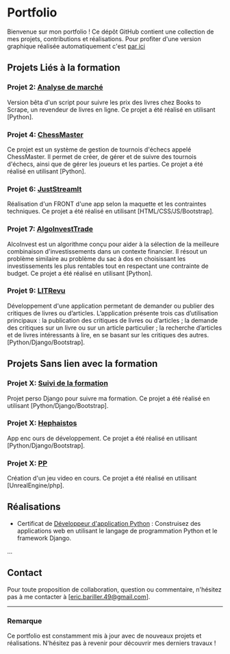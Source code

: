 # Portfolio

Bienvenue sur mon portfolio ! Ce dépôt GitHub contient une collection de mes projets, contributions et réalisations.
Pour profiter d'une version graphique réalisée automatiquement c'est [par ici](https://thorrien.github.io/Thorrien.github.io-Thorrien/)

## Projets Liés à la formation

### Projet 2: [Analyse de marché](https://github.com/Thorrien/Projet-1-Utilisez-les-bases-de-Python-pour-l-analyse-de-march-)
Version bêta d'un script pour suivre les prix des livres chez Books to Scrape, un revendeur de livres en ligne. Ce projet a été réalisé en utilisant [Python].

### Projet 4: [ChessMaster](https://github.com/Thorrien/Projet4_chessmaster)
Ce projet est un système de gestion de tournois d'échecs appelé ChessMaster. Il permet de créer, de gérer et de suivre des tournois d'échecs, ainsi que de gérer les joueurs et les parties. Ce projet a été réalisé en utilisant [Python].

### Projet 6: [JustStreamIt](https://github.com/Thorrien/JustStreamIt)
Réalisation d'un FRONT d'une app selon la maquette et les contraintes techniques. Ce projet a été réalisé en utilisant [HTML/CSS/JS/Bootstrap].

### Projet 7: [AlgoInvestTrade](https://github.com/Thorrien/AlgoInvest-Trade)
AlcoInvest est un algorithme conçu pour aider à la sélection de la meilleure combinaison d'investissements dans un contexte financier. Il résout un problème similaire au problème du sac à dos en choisissant les investissements les plus rentables tout en respectant une contrainte de budget. Ce projet a été réalisé en utilisant [Python].

### Projet 9: [LITRevu](https://github.com/Thorrien/LITRevu)
Développement d'une application permetant de demander ou publier des critiques de livres ou d’articles. L’application présente trois cas d’utilisation principaux :
la publication des critiques de livres ou d’articles ; la demande des critiques sur un livre ou sur un article particulier ; la recherche d’articles et de livres intéressants à lire, en se basant sur les critiques des autres.[Python/Django/Bootstrap].

## Projets Sans lien avec la formation

### Projet X: [Suivi de la formation](https://github.com/Thorrien/Portfolio_OC)
Projet perso Django pour suivre ma formation. Ce projet a été réalisé en utilisant [Python/Django/Bootstrap].

### Projet X: [Hephaistos](lien_vers_le_projet)
App enc ours de développement. Ce projet a été réalisé en utilisant [Python/Django/Bootstrap].

### Projet X: [PP](lien_vers_le_projet)
Création d'un jeu video en cours. Ce projet a été réalisé en utilisant [UnrealEngine/php].


## Réalisations

- Certificat de [Développeur d'application Python](https://openclassrooms.com/fr/paths/879-developpeur-dapplication-python) : Construisez des applications web en utilisant le langage de programmation Python et le framework Django.

...

## Contact

Pour toute proposition de collaboration, question ou commentaire, n'hésitez pas à me contacter à [eric.bariller.49@gmail.com].

---

### Remarque

Ce portfolio est constamment mis à jour avec de nouveaux projets et réalisations. N'hésitez pas à revenir pour découvrir mes derniers travaux !
